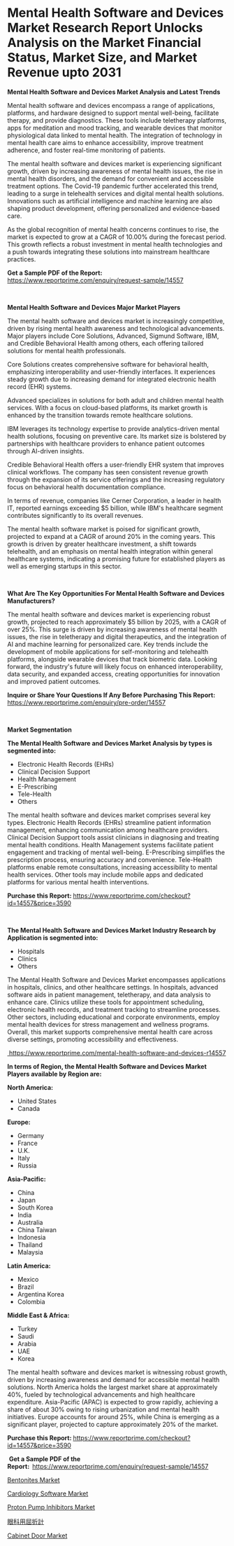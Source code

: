 <p><h1>Mental Health Software and Devices Market Research Report Unlocks Analysis on the Market Financial Status, Market Size, and Market Revenue upto 2031</h1></p><p><strong>Mental Health Software and Devices Market Analysis and Latest Trends</strong></p>
<p><p>Mental health software and devices encompass a range of applications, platforms, and hardware designed to support mental well-being, facilitate therapy, and provide diagnostics. These tools include teletherapy platforms, apps for meditation and mood tracking, and wearable devices that monitor physiological data linked to mental health. The integration of technology in mental health care aims to enhance accessibility, improve treatment adherence, and foster real-time monitoring of patients.</p><p>The mental health software and devices market is experiencing significant growth, driven by increasing awareness of mental health issues, the rise in mental health disorders, and the demand for convenient and accessible treatment options. The Covid-19 pandemic further accelerated this trend, leading to a surge in telehealth services and digital mental health solutions. Innovations such as artificial intelligence and machine learning are also shaping product development, offering personalized and evidence-based care.</p><p>As the global recognition of mental health concerns continues to rise, the market is expected to grow at a CAGR of 10.00% during the forecast period. This growth reflects a robust investment in mental health technologies and a push towards integrating these solutions into mainstream healthcare practices.</p></p>
<p><strong>Get a Sample PDF of the Report:&nbsp;</strong> <a href="https://www.reportprime.com/enquiry/request-sample/14557">https://www.reportprime.com/enquiry/request-sample/14557</a></p>
<p>&nbsp;</p>
<p><strong>Mental Health Software and Devices Major Market Players</strong></p>
<p><p>The mental health software and devices market is increasingly competitive, driven by rising mental health awareness and technological advancements. Major players include Core Solutions, Advanced, Sigmund Software, IBM, and Credible Behavioral Health among others, each offering tailored solutions for mental health professionals.</p><p>Core Solutions creates comprehensive software for behavioral health, emphasizing interoperability and user-friendly interfaces. It experiences steady growth due to increasing demand for integrated electronic health record (EHR) systems.</p><p>Advanced specializes in solutions for both adult and children mental health services. With a focus on cloud-based platforms, its market growth is enhanced by the transition towards remote healthcare solutions.</p><p>IBM leverages its technology expertise to provide analytics-driven mental health solutions, focusing on preventive care. Its market size is bolstered by partnerships with healthcare providers to enhance patient outcomes through AI-driven insights.</p><p>Credible Behavioral Health offers a user-friendly EHR system that improves clinical workflows. The company has seen consistent revenue growth through the expansion of its service offerings and the increasing regulatory focus on behavioral health documentation compliance.</p><p>In terms of revenue, companies like Cerner Corporation, a leader in health IT, reported earnings exceeding $5 billion, while IBM's healthcare segment contributes significantly to its overall revenues.</p><p>The mental health software market is poised for significant growth, projected to expand at a CAGR of around 20% in the coming years. This growth is driven by greater healthcare investment, a shift towards telehealth, and an emphasis on mental health integration within general healthcare systems, indicating a promising future for established players as well as emerging startups in this sector.</p></p>
<p>&nbsp;</p>
<p><strong>What Are The Key Opportunities For Mental Health Software and Devices Manufacturers?</strong></p>
<p><p>The mental health software and devices market is experiencing robust growth, projected to reach approximately $5 billion by 2025, with a CAGR of over 25%. This surge is driven by increasing awareness of mental health issues, the rise in teletherapy and digital therapeutics, and the integration of AI and machine learning for personalized care. Key trends include the development of mobile applications for self-monitoring and telehealth platforms, alongside wearable devices that track biometric data. Looking forward, the industry's future will likely focus on enhanced interoperability, data security, and expanded access, creating opportunities for innovation and improved patient outcomes.</p></p>
<p><strong>Inquire or Share Your Questions If Any Before Purchasing This Report:</strong> <a href="https://www.reportprime.com/enquiry/pre-order/14557">https://www.reportprime.com/enquiry/pre-order/14557</a></p>
<p>&nbsp;</p>
<p><strong>Market Segmentation</strong></p>
<p><strong>The Mental Health Software and Devices Market Analysis by types is segmented into:</strong></p>
<p><ul><li>Electronic Health Records (EHRs)</li><li>Clinical Decision Support</li><li>Health Management</li><li>E-Prescribing</li><li>Tele-Health</li><li>Others</li></ul></p>
<p><p>The mental health software and devices market comprises several key types. Electronic Health Records (EHRs) streamline patient information management, enhancing communication among healthcare providers. Clinical Decision Support tools assist clinicians in diagnosing and treating mental health conditions. Health Management systems facilitate patient engagement and tracking of mental well-being. E-Prescribing simplifies the prescription process, ensuring accuracy and convenience. Tele-Health platforms enable remote consultations, increasing accessibility to mental health services. Other tools may include mobile apps and dedicated platforms for various mental health interventions.</p></p>
<p><strong>Purchase this Report:&nbsp;</strong><a href="https://www.reportprime.com/checkout?id=14557&price=3590">https://www.reportprime.com/checkout?id=14557&price=3590</a></p>
<p>&nbsp;</p>
<p><strong>The Mental Health Software and Devices Market Industry Research by Application is segmented into:</strong></p>
<p><ul><li>Hospitals</li><li>Clinics</li><li>Others</li></ul></p>
<p><p>The Mental Health Software and Devices Market encompasses applications in hospitals, clinics, and other healthcare settings. In hospitals, advanced software aids in patient management, teletherapy, and data analysis to enhance care. Clinics utilize these tools for appointment scheduling, electronic health records, and treatment tracking to streamline processes. Other sectors, including educational and corporate environments, employ mental health devices for stress management and wellness programs. Overall, this market supports comprehensive mental health care across diverse settings, promoting accessibility and effectiveness.</p></p>
<p><a href="https://www.reportprime.com/mental-health-software-and-devices-r14557">&nbsp;https://www.reportprime.com/mental-health-software-and-devices-r14557</a></p>
<p><strong>In terms of Region, the Mental Health Software and Devices Market Players available by Region are:</strong></p>
<p>
    <p> <strong> North America: </strong>
        <ul>
            <li>United States</li>
            <li>Canada</li>
        </ul>
        </p> 
    <p> <strong> Europe: </strong>
        <ul>
            <li>Germany</li>
            <li>France</li>
            <li>U.K.</li>
            <li>Italy</li>
            <li>Russia</li>
        </ul>
        </p> 
    <p> <strong> Asia-Pacific: </strong>
        <ul>
            <li>China</li>
            <li>Japan</li>
            <li>South Korea</li>
            <li>India</li>
            <li>Australia</li>
            <li>China Taiwan</li>
            <li>Indonesia</li>
            <li>Thailand</li>
            <li>Malaysia</li>
        </ul>
        </p> 
    <p> <strong> Latin America: </strong>
        <ul>
            <li>Mexico</li>
            <li>Brazil</li>
            <li>Argentina Korea</li>
            <li>Colombia</li>
        </ul>
        </p> 
    <p> <strong> Middle East & Africa: </strong>
        <ul>
            <li>Turkey</li>
            <li>Saudi</li>
            <li>Arabia</li>
            <li>UAE</li>
            <li>Korea</li>
        </ul>
    </p>
    </p>
<p><p>The mental health software and devices market is witnessing robust growth, driven by increasing awareness and demand for accessible mental health solutions. North America holds the largest market share at approximately 40%, fueled by technological advancements and high healthcare expenditure. Asia-Pacific (APAC) is expected to grow rapidly, achieving a share of about 30% owing to rising urbanization and mental health initiatives. Europe accounts for around 25%, while China is emerging as a significant player, projected to capture approximately 20% of the market.</p></p>
<p><strong>Purchase this Report: </strong><a href="https://www.reportprime.com/checkout?id=14557&price=3590">https://www.reportprime.com/checkout?id=14557&price=3590</a></p>
<p>&nbsp;<strong>Get a Sample PDF of the Report:&nbsp;&nbsp;</strong><a href="https://www.reportprime.com/enquiry/request-sample/14557">https://www.reportprime.com/enquiry/request-sample/14557</a></p>
<p><strong></strong></p>
<p><p><a href="https://issuu.com/reportprime-2/docs/bentonites-market-size-2030.pptx_8c97fe3ccdebf3">Bentonites Market</a></p><p><a href="https://www.linkedin.com/pulse/strategic-insights-global-cardiology-software-market-trends-ayfmf?trackingId=hGQmP0H9SFmJCy8cXTcVjA%3D%3D">Cardiology Software Market</a></p><p><a href="https://www.linkedin.com/pulse/strategic-roadmap-success-global-proton-pump-inhibitors-market-dpmpf?trackingId=rBVgBSMVSeGRwOfhSCg0bA%3D%3D">Proton Pump Inhibitors Market</a></p><p><a href="https://medium.com/@rusty-marie2024/ophthalmic-refractometer-market-%E3%81%AE%E3%82%B0%E3%83%AD%E3%83%BC%E3%83%90%E3%83%AB%E5%B8%82%E5%A0%B4%E6%A6%82%E8%A6%81%E3%81%AF-%E4%B8%96%E7%95%8C%E3%81%8A%E3%82%88%E3%81%B3%E4%B8%BB%E8%A6%81%E5%B8%82%E5%A0%B4%E3%81%AB%E3%81%8A%E3%81%91%E3%82%8B%E6%A5%AD%E7%95%8C%E3%81%AB%E5%BD%B1%E9%9F%BF%E3%82%92%E4%B8%8E%E3%81%88%E3%82%8B%E4%B8%BB%E8%A6%81%E3%81%AA%E3%83%88%E3%83%AC%E3%83%B3%E3%83%89%E3%81%AB%E3%81%A4%E3%81%84%E3%81%A6-%E7%8B%AC%E8%87%AA%E3%81%AE%E8%A6%96%E7%82%B9%E3%82%92%E6%8F%90%E4%BE%9B%E3%81%97%E3%81%BE%E3%81%99-3c0c108c8c3a?postPublishedType=initial">眼科用屈折計</a></p><p><a href="https://medium.com/@duron7928/the-market-study-covers-the-cabinet-door-market-across-various-segments-7c761a18988e">Cabinet Door Market</a></p></p>